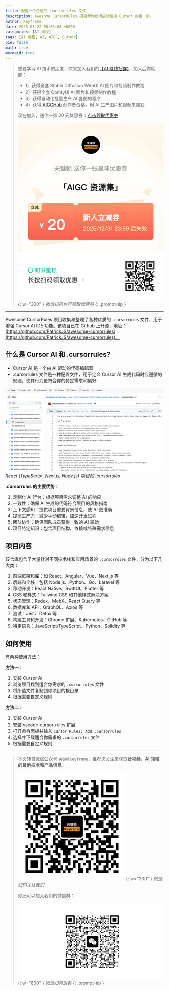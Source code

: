 ```yaml
---
title: 配置一个合适的 .cursorrules 文件
description: Awesome CursorRules 项目帮你丝滑启动使用 Cursor 的第一步。
author: Keyframe
date: 2025-03-22 08:08:08 +0800
categories: [AI 编程]
tags: [AI 编程, AI, AIGC, Cursor]
pin: false
math: true
mermaid: true
---
```



>想要学习 AI 技术的朋友，快来加入我们的<a href="https://t.zsxq.com/nd3Wj" target="_blank" rel="noopener noreferrer">【AI 赚钱社群】</a>，加入后你就能：
>
>- 1）获得全套 Stable Diffusion WebUI AI 图片和视频制作教程
>- 2）获得全套 ComfyUI AI 图片和视频制作教程
>- 3）获得自动化批量生产 AI 套图的程序
>- 4）获得 <a href="https://www.aigchub.ai" target="_blank" rel="noopener noreferrer">AIGCHub</a> 创作者资格，用 AI 生产图片和视频来赚钱
>
>现在加入，送你一张 20 元优惠券：<a href="https://t.zsxq.com/nd3Wj" target="_blank" rel="noopener noreferrer">点击领取优惠券</a>
>
>![知识星球新人优惠券](assets/img/aigc-zsxq-coupon.png){: w="300" }
>_微信扫码也可领取优惠券_
{: .prompt-tip }

---



Awesome CursorRules 项目收集和整理了各种优质的 `.cursorrules` 文件，用于增强 Cursor AI IDE 功能。该项目已在 Github 上开源，地址：[https://github.com/PatrickJS/awesome-cursorrules](https://github.com/PatrickJS/awesome-cursorrules)。

## 什么是 Cursor AI 和 .cursorrules?

- Cursor AI 是一个由 AI 驱动的代码编辑器
- .cursorrules 文件是一种配置文件，用于定义 Cursor AI 生成代码时应遵循的规则，使其行为更符合你的特定需求和偏好

![React (TypeScript, Next.js, Node.js) 项目的 .cursorrules](assets/resource/aigc-programming/acr-1.png)
_React (TypeScript, Next.js, Node.js) 项目的 .cursorrules_

**.cursorrules 的主要优势：**

1. 定制化 AI 行为：根据项目需求调整 AI 的响应
2. 一致性：确保 AI 生成的代码符合项目的风格指南
3. 上下文感知：提供项目重要背景信息，使 AI 更准确
4. 提高生产力：减少手动编辑，加速开发过程
5. 团队协作：确保团队成员获得一致的 AI 辅助
6. 项目特定知识：包含项目结构、依赖或特殊需求信息

## 项目内容

该仓库包含了大量针对不同技术栈和应用场景的 `.cursorrules` 文件，分为以下几大类：

1. 前端框架和库：如 React、Angular、Vue、Next.js 等
2. 后端和全栈：包括 Node.js、Python、Go、Laravel 等
3. 移动开发：React Native、SwiftUI、Flutter 等
4. CSS 和样式：Tailwind CSS 和其他样式解决方案
5. 状态管理：Redux、MobX、React Query 等
6. 数据库和 API：GraphQL、Axios 等
7. 测试：Jest、Detox 等
8. 构建工具和开发：Chrome 扩展、Kubernetes、GitHub 等
9. 特定语言：JavaScript/TypeScript、Python、Solidity 等

## 如何使用


有两种使用方法：

**方法一：**

1. 安装 Cursor AI
2. 浏览项目找到适合你需求的 `.cursorrules` 文件
3. 将所选文件复制到你项目的根目录
4. 根据需要自定义规则

**方法二：**

1. 安装 Cursor AI
2. 安装 vscode-cursor-rules 扩展
3. 打开命令面板并输入 `Cursor Rules: Add .cursorrules`
4. 选择并下载适合你需求的 `.cursorrules` 文件
5. 根据需要自定义规则







---

> 本文转自微信公众号 `关键帧Keyframe`，推荐您关注来获取**音视频、AI 领域的最新技术和产品信息**：
>
>![微信公众号](assets/img/keyframe-mp.jpg){: w="300" }
>_微信扫码关注我们_
>
>你还可以加入我们的微信群：
>
>![关键帧的音视频开发群](assets/img/av-wechat-group.jpg){: w="600" }
>_微信扫码进群_
{: .prompt-tip }

